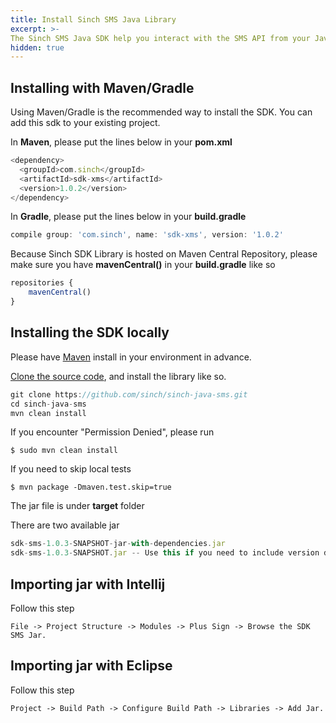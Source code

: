 ```yaml
---
title: Install Sinch SMS Java Library 
excerpt: >-
The Sinch SMS Java SDK help you interact with the SMS API from your Java Application. This guide helps you set up SMS SDK in your application.
hidden: true
---
```

## Installing with Maven/Gradle

Using Maven/Gradle is the recommended way to install the SDK. You can add this sdk to your existing project.

In **Maven**, please put the lines below in your **pom.xml**

```javascript
<dependency>
  <groupId>com.sinch</groupId>
  <artifactId>sdk-xms</artifactId>
  <version>1.0.2</version>
</dependency>
```

In **Gradle**, please put the lines below in your **build.gradle**

```javascript
compile group: 'com.sinch', name: 'sdk-xms', version: '1.0.2'
```

Because Sinch SDK Library is hosted on Maven Central Repository, please make sure you have **mavenCentral()** in your **build.gradle** like so

```javascript
repositories {
    mavenCentral()
}
```

## Installing the SDK locally

Please have [Maven](http://maven.apache.org/download.html) install in your environment in advance.

[Clone the source code](https://github.com/sinch/sinch-java-sms), and install the library like so. 

```javascript
git clone https://github.com/sinch/sinch-java-sms.git
cd sinch-java-sms    
mvn clean install
```

If you encounter "Permission Denied", please run 

    $ sudo mvn clean install

If you need to skip local tests

    $ mvn package -Dmaven.test.skip=true

The jar file is under **target** folder 

There are two available jar

```javascript
sdk-sms-1.0.3-SNAPSHOT-jar-with-dependencies.jar 
sdk-sms-1.0.3-SNAPSHOT.jar -- Use this if you need to include version dependencies on your own.
```

## Importing jar with Intellij

Follow this step

```
File -> Project Structure -> Modules -> Plus Sign -> Browse the SDK SMS Jar.
```

## Importing jar with Eclipse

Follow this step

```
Project -> Build Path -> Configure Build Path -> Libraries -> Add Jar.
```